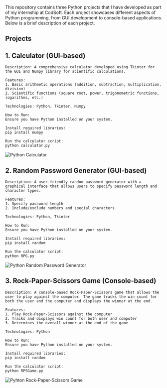 This repository contains three Python projects that I have developed as part of my internship at CodSoft. Each project showcases different aspects of Python programming, from GUI development to console-based applications. Below is a brief description of each project.

## Projects
## 1. Calculator (GUI-based)
    Description: A comprehensive calculator developed using Tkinter for the GUI and Numpy library for scientific calculations.

    Features:
    1. Basic arithmetic operations (addition, subtraction, multiplication, division)
    2. Scientific functions (square root, power, trigonometric functions, logarithms, etc.)

    Technologies: Python, Tkinter, Numpy

    How to Run:
    Ensure you have Python installed on your system.

    Install required libraries:
    pip install numpy

    Run the calculator script:
    python calculator.py

![Python Calculator](https://github.com/janhavibandbe/CodSoft-Python/assets/154860008/2c855de2-30a4-4448-9ce2-d206aab40b26)

## 2. Random Password Generator (GUI-based)
    Description: A user-friendly random password generator with a graphical interface that allows users to specify password length and character types.

    Features:
    1. Specify password length
    2. Include/exclude numbers and special characters

    Technologies: Python, Tkinter

    How to Run:
    Ensure you have Python installed on your system.

    Install required libraries:
    pip install random

    Run the calculator script:
    python RPG.py

![Python Random Password Generator](https://github.com/janhavibandbe/CodSoft-Python/assets/154860008/715f4178-d854-476b-bc67-8ebfedd6d8a3)

## 3. Rock-Paper-Scissors Game (Console-based)
    Description: A console-based Rock-Paper-Scissors game that allows the user to play against the computer. The game tracks the win count for both the user and the computer and displays the winner at the end.

    Features:
    1. Play Rock-Paper-Scissors against the computer
    2. Tracks and displays win count for both user and computer
    3. Determines the overall winner at the end of the game

    Technologies: Python

    How to Run:
    Ensure you have Python installed on your system.

    Install required libraries:
    pip install random

    Run the calculator script:
    python RPSGame.py

![Pyhton Rock-Paper-Scissors Game](https://github.com/janhavibandbe/CodSoft-Python/assets/154860008/5774538c-8409-424e-8249-5ddd924ba2a7)
